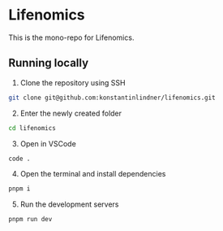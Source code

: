 # Lifenomics

This is the mono-repo for Lifenomics.

## Running locally

1. Clone the repository using SSH

```bash
git clone git@github.com:konstantinlindner/lifenomics.git
```

2. Enter the newly created folder

```bash
cd lifenomics
```

3. Open in VSCode

```bash
code .
```

4. Open the terminal and install dependencies

```bash
pnpm i
```

5. Run the development servers

```bash
pnpm run dev
```
